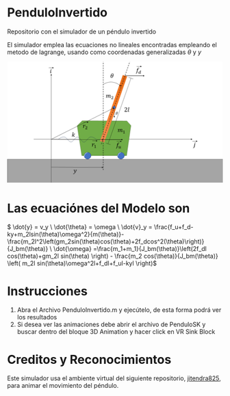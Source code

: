 # PenduloInvertido
Repositorio con el simulador de un péndulo invertido 

El simulador emplea las ecuaciones no lineales encontradas empleando el metodo de lagrange, usando como coordenadas generalizadas $\theta$ y $y$

![Imagen del Pendulo](PenduloInvertido.png "This is a sample image.")

# Las ecuaciónes del Modelo son 

$ \dot{y}  = v_y \\
  \dot{\theta}  = \omega \\
  \dot{v}_y  =  \frac{f_u+f_d-ky+m_2lsin(\theta)\omega^2}{m(\theta)}-\frac{m_2l^2\left(gm_2sin(\theta)cos(\theta)+2f_dcos^2(\theta)\right)}{J_bm(\theta)} \\
   \dot{\omega}  =\frac{m_1+m_1}{J_bm(\theta)}\left(2f_dl cos(\theta)+gm_2l sin(\theta) \right) - \frac{m_2 cos(\theta)}{J_bm(\theta)} \left( m_2l sin(\theta)\omega^2l+f_dl+f_ul-kyl \right)$


# Instrucciones 

1. Abra el Archivo PenduloInvertido.m y ejecútelo, de esta forma podrá ver los resultados 
2. Si desea ver las animaciones debe abrir el archivo de PenduloSK y buscar dentro del bloque 3D Animation y hacer click en VR Sink Block 

# Creditos y Reconocimientos

Este simulador usa el ambiente virtual del siguiente repositorio, [jitendra825](https://github.com/jitendra825/Inverted-Pendulum-Simulink), para animar el movimiento del péndulo. 

